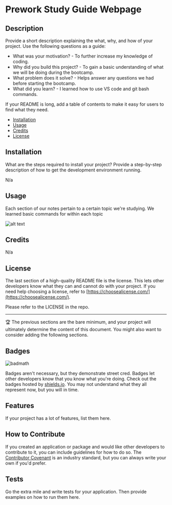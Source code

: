 # Prework Study Guide Webpage

## Description

Provide a short description explaining the what, why, and how of your project. Use the following questions as a guide:

- What was your motivation? - To further increase my knowledge of coding.
- Why did you build this project? - To gain a basic understanding of what we will be doing during the bootcamp.
- What problem does it solve? - Helps answer any questions we had before starting the bootcamp.
- What did you learn? - I learned how to use VS code and git bash commands.



If your README is long, add a table of contents to make it easy for users to find what they need.

- [Installation](#installation)
- [Usage](#usage)
- [Credits](#credits)
- [License](#license)

## Installation

What are the steps required to install your project? Provide a step-by-step description of how to get the development environment running. 

N/a 

## Usage

Each section of our notes pertain to a certain topic we're studying. We learned basic commands for within each topic

![alt text](assets/images/screenshot.png)

## Credits

N/a 

## License

The last section of a high-quality README file is the license. This lets other developers know what they can and cannot do with your project. If you need help choosing a license, refer to [https://choosealicense.com/](https://choosealicense.com/).

Please refer to the LICENSE in the repo.

---

🏆 The previous sections are the bare minimum, and your project will ultimately determine the content of this document. You might also want to consider adding the following sections.

## Badges

![badmath](https://img.shields.io/github/languages/top/nielsenjared/badmath)

Badges aren't necessary, but they demonstrate street cred. Badges let other developers know that you know what you're doing. Check out the badges hosted by [shields.io](https://shields.io/). You may not understand what they all represent now, but you will in time.

## Features

If your project has a lot of features, list them here.

## How to Contribute

If you created an application or package and would like other developers to contribute to it, you can include guidelines for how to do so. The [Contributor Covenant](https://www.contributor-covenant.org/) is an industry standard, but you can always write your own if you'd prefer.

## Tests

Go the extra mile and write tests for your application. Then provide examples on how to run them here.